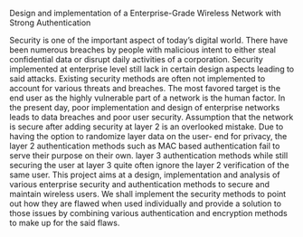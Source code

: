 Design and implementation of a Enterprise-Grade Wireless Network with Strong Authentication

Security is one of the important aspect of today’s digital world. There have been numerous
breaches by people with malicious intent to either steal confidential data or disrupt daily activities
of a corporation. Security implemented at enterprise level still lack in certain design aspects
leading to said attacks. Existing security methods are often not implemented to account for various
threats and breaches. The most favored target is the end user as the highly vulnerable part of a
network is the human factor.
In the present day, poor implementation and design of enterprise networks leads to data
breaches and poor user security. Assumption that the network is secure after adding security at
layer 2 is an overlooked mistake. Due to having the option to randomize layer data on the user-
end for privacy, the layer 2 authentication methods such as MAC based authentication fail to serve
their purpose on their own. layer 3 authentication methods while still securing the user at layer 3
quite often ignore the layer 2 verification of the same user.
This project aims at a design, implementation and analysis of various enterprise security
and authentication methods to secure and maintain wireless users. We shall implement the security
methods to point out how they are flawed when used individually and provide a solution to those
issues by combining various authentication and encryption methods to make up for the said flaws.
